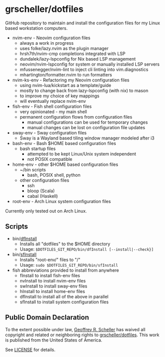 # grscheller/dotfiles

GitHub repository to maintain and install the configuration files for my
Linux based workstation computers.

* nvim-env - Neovim configuration files
  * always a work in progress
  * uses folke/lazy.nvim as the plugin manager
  * hrsh7th/nvim-cmp completions integrated with LSP
  * dundalek/lazy-lspconfig for Nix based LSP management
  * neovim/nvim-lspconfig for system or manually installed LSP servers
  * mfussenegger/nvim-lint to inject cli linting into vim.diagnostics
  * mhartington/formatter.nvim to run formatters
* nvim-ks-env - Refactoring my Neovim configuration files
    * using nvim-lua/kickstart as a template/guide
    * mostly to change back from lazy-lspconfig (with nix) to mason
    * to improve my choice of key mappings
    * will eventually replace nvim-env
* fish-env - Fish shell configuration files
  * very opinionated - my main shell
  * permanent configuration flows from configuration files
    * manual configurations can be used for temporary changes
    * manual changes can be lost on configuration file updates
* sway-env - Sway configuration files
  * Sway is a Wayland based tiling window manager modeled after i3
* bash-env - Bash $HOME based configuration files
  * bash startup files
    * attempted to be kept Linux/Unix system independent
    * not POSIX compatible
* home-env - other $HOME based configuration files
  * ~/bin scripts
    * bash, POSIX shell, python
  * other configuration files
    * ssh
    * bloop (Scala)
    * cabal (Haskell)
* root-env - Arch Linux system configuration files

Currently only tested out on Arch Linux.

## Scripts

* bin/[dfInstall](dfInstall)
  * Installs all "dotfiles" to the $HOME directory
  * Usage: `$DOTFILES_GIT_REPO/bin/dfInstall [--install|--check}]`
* bin/[sfInstall](sfInstall)
  * Installs "root-env/" files to "/"
  * Usage: `sudo $DOTFILES_GIT_REPO/bin/sfInstall`
* fish abbreviations provided to install from anywhere
  * fInstall to install fish-env files
  * nvInstall to install nvim-env files
  * swInstall to install sway-env files
  * hInstall  to install home-env files
  * dfInstall to install all of the above in parallel
  * sfInstall to install system configuration files

## Public Domain Declaration

  To the extent possible under law,
  [Geoffrey R. Scheller](https://github.com/grscheller)
  has waived all copyright and related or neighboring rights
  to [grscheller/dotfiles](https://github.com/grscheller/dotfiles).
  This work is published from the United States of America.

See [LICENSE](LICENSE) for details.
